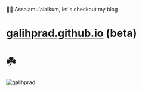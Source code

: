 

👋😊 Assalamu'alaikum, let's checkout my blog
#   [galihprad.github.io](https://galihprad.github.io) (beta)
# ☘️

<p><img src="https://github-readme-stats.vercel.app/api?username=galihprad&show_icons=true&theme=prussian&locale=en" alt="galihprad" /></p>


<!--
**galihprad/galihprad** is a ✨ _special_ ✨ repository because its `README.md` (this file) appears on your GitHub profile.

Here are some ideas to get you started:

- 🔭 I’m currently working on ...
- 🌱 I’m currently learning ...
- 👯 I’m looking to collaborate on ...
- 🤔 I’m looking for help with ...
- 💬 Ask me about ...
- 📫 How to reach me: ...
- 😄 Pronouns: ...
- ⚡ Fun fact: ...
-->
